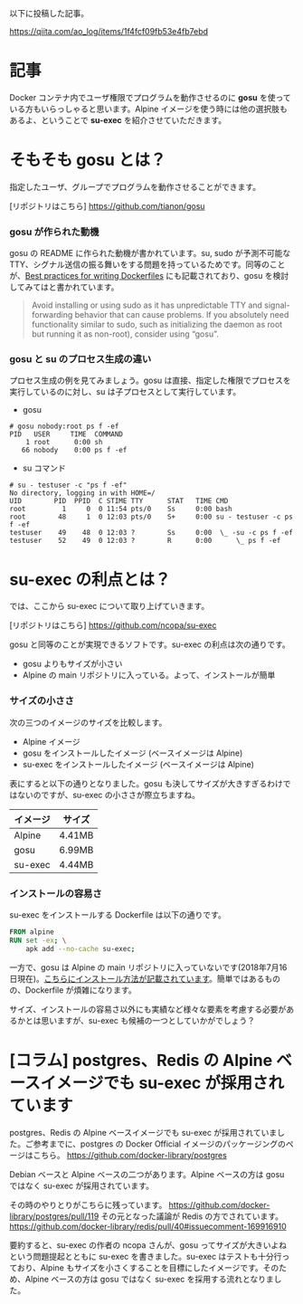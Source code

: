 以下に投稿した記事。

https://qiita.com/ao_log/items/1f4fcf09fb53e4fb7ebd

# 記事

Docker コンテナ内でユーザ権限でプログラムを動作させるのに **gosu** を使っている方もいらっしゃると思います。Alpine イメージを使う時には他の選択肢もあるよ、ということで **su-exec** を紹介させていただきます。

# そもそも gosu とは？

指定したユーザ、グループでプログラムを動作させることができます。

[リポジトリはこちら]
https://github.com/tianon/gosu

### gosu が作られた動機

gosu の README に作られた動機が書かれています。su, sudo が予測不可能な TTY、シグナル送信の振る舞いをする問題を持っているためです。同等のことが、[Best practices for writing Dockerfiles](https://docs.docker.com/develop/develop-images/dockerfile_best-practices/#use-multi-stage-builds) にも記載されており、gosu を検討してみてはと書かれています。

> Avoid installing or using sudo as it has unpredictable TTY and signal-forwarding behavior that can cause problems. If you absolutely need functionality similar to sudo, such as initializing the daemon as root but running it as non-root), consider using “gosu”.

### gosu と su のプロセス生成の違い

プロセス生成の例を見てみましょう。gosu は直接、指定した権限でプロセスを実行しているのに対し、su は子プロセスとして実行しています。

* gosu

```shell-session
# gosu nobody:root ps f -ef
PID   USER     TIME  COMMAND
    1 root      0:00 sh
   66 nobody    0:00 ps f -ef
```

* su コマンド

```shell-session
# su - testuser -c "ps f -ef"
No directory, logging in with HOME=/
UID        PID  PPID  C STIME TTY      STAT   TIME CMD
root         1     0  0 11:54 pts/0    Ss     0:00 bash
root        48     1  0 12:03 pts/0    S+     0:00 su - testuser -c ps f -ef
testuser    49    48  0 12:03 ?        Ss     0:00  \_ -su -c ps f -ef
testuser    52    49  0 12:03 ?        R      0:00      \_ ps f -ef
```


# su-exec の利点とは？

では、ここから su-exec について取り上げていきます。

[リポジトリはこちら]
https://github.com/ncopa/su-exec

gosu と同等のことが実現できるソフトです。su-exec の利点は次の通りです。

* gosu よりもサイズが小さい
* Alpine の main リポジトリに入っている。よって、インストールが簡単

### サイズの小ささ

次の三つのイメージのサイズを比較します。

* Alpine イメージ
* gosu をインストールしたイメージ (ベースイメージは Alpine)
* su-exec をインストールしたイメージ (ベースイメージは Alpine)

表にすると以下の通りとなりました。gosu も決してサイズが大きすぎるわけではないのですが、su-exec の小ささが際立ちますね。

| イメージ | サイズ |
| --- | --- |
|Alpine|4.41MB|
|gosu|6.99MB|
|su-exec|4.44MB|

### インストールの容易さ

su-exec をインストールする Dockerfile は以下の通りです。

```Dockerfile
FROM alpine
RUN set -ex; \
    apk add --no-cache su-exec;
```

一方で、gosu は Alpine の main リポジトリに入っていないです(2018年7月16日現在)。[こちらにインストール方法が記載されています](https://github.com/tianon/gosu/blob/master/INSTALL.md)。簡単ではあるものの、Dockerfile が煩雑になります。

サイズ、インストールの容易さ以外にも実績など様々な要素を考慮する必要があるかとは思いますが、su-exec も候補の一つとしていかがでしょう？

# [コラム] postgres、Redis の Alpine ベースイメージでも su-exec が採用されています

postgres、Redis の Alpine ベースイメージでも su-exec が採用されていました。ご参考までに、postgres の Docker Official イメージのパッケージングのページはこちら。
https://github.com/docker-library/postgres

Debian ベースと Alpine ベースの二つがあります。Alpine ベースの方は gosu ではなく su-exec が採用されています。

その時のやりとりがこちらに残っています。
https://github.com/docker-library/postgres/pull/119
その元となった議論が Redis の方でされています。
https://github.com/docker-library/redis/pull/40#issuecomment-169916910

要約すると、su-exec の作者の ncopa さんが、gosu ってサイズが大きいよねという問題提起とともに su-exec を書きました。su-exec はテストも十分行っており、Alpine もサイズを小さくすることを目標にしたイメージです。そのため、Alpine ベースの方は gosu ではなく su-exec を採用する流れとなりました。
